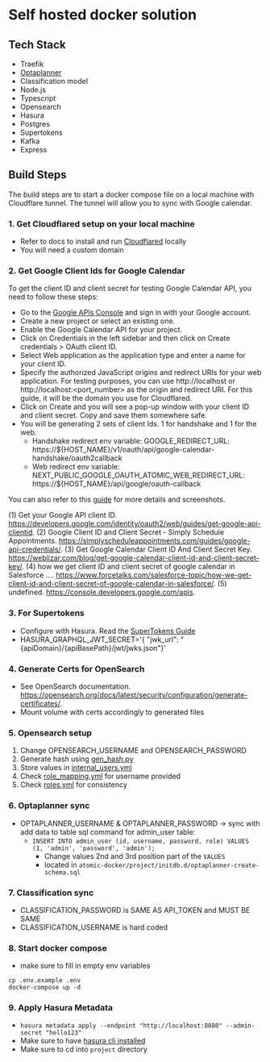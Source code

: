 # Self hosted docker solution

## Tech Stack
- Traefik
- [Optaplanner](https://github.com/rush86999/atomic-scheduler/tree/main/kotlin-quarkus)
- Classification model
- Node.js
- Typescript
- Opensearch
- Hasura
- Postgres
- Supertokens
- Kafka
- Express
  
## Build Steps

The build steps are to start a docker compose file on a local machine with Cloudflare tunnel. The tunnel will allow you to sync with Google calendar.

### 1. Get Cloudflared setup on your local machine
- Refer to docs to install and run [Cloudflared](https://developers.cloudflare.com/cloudflare-one/connections/connect-networks/install-and-setup/tunnel-guide/) locally
- You will need a custom domain

### 2. Get Google Client Ids for Google Calendar

To get the client ID and client secret for testing Google Calendar API, you need to follow these steps:

- Go to the [Google APIs Console](^1^) and sign in with your Google account.
- Create a new project or select an existing one.
- Enable the Google Calendar API for your project.
- Click on Credentials in the left sidebar and then click on Create credentials > OAuth client ID.
- Select Web application as the application type and enter a name for your client ID.
- Specify the authorized JavaScript origins and redirect URIs for your web application. For testing purposes, you can use http://localhost or http://localhost:<port_number> as the origin and redirect URI. For this guide, it will be the domain you use for Cloudflared.
- Click on Create and you will see a pop-up window with your client ID and client secret. Copy and save them somewhere safe.
- You will be generating 2 sets of client Ids. 1 for handshake and 1 for the web. 
  - Handshake redirect env variable: GOOGLE_REDIRECT_URL: https://${HOST_NAME}/v1/oauth/api/google-calendar-handshake/oauth2callback
  - Web redirect env variable: NEXT_PUBLIC_GOOGLE_OAUTH_ATOMIC_WEB_REDIRECT_URL: https://${HOST_NAME}/api/google/oauth-callback

You can also refer to this [guide](^3^) for more details and screenshots.

(1) Get your Google API client ID. https://developers.google.com/identity/oauth2/web/guides/get-google-api-clientid.
(2) Google Client ID and Client Secret - Simply Schedule Appointments. https://simplyscheduleappointments.com/guides/google-api-credentials/.
(3) Get Google Calendar Client ID And Client Secret Key. https://weblizar.com/blog/get-google-calendar-client-id-and-client-secret-key/.
(4) how we get client ID and client secret of google calendar in Salesforce .... https://www.forcetalks.com/salesforce-topic/how-we-get-client-id-and-client-secret-of-google-calendar-in-salesforce/.
(5) undefined. https://console.developers.google.com/apis.


### 3. For Supertokens
- Configure with Hasura. Read the [SuperTokens Guide](https://supertokens.com/docs/thirdpartyemailpassword/hasura-integration/with-jwt#)
- HASURA_GRAPHQL_JWT_SECRET='{ "jwk_url": "{apiDomain}/{apiBasePath}/jwt/jwks.json"}'

### 4. Generate Certs for OpenSearch

- See OpenSearch documentation. https://opensearch.org/docs/latest/security/configuration/generate-certificates/.
- Mount volume with certs accordingly to generated files

### 5. Opensearch setup

1. Change OPENSEARCH_USERNAME and OPENSEARCH_PASSWORD
2. Generate hash using [gen_hash.py](./project/opensearch/gen_hash.py)
3. Store values in [internal_users.yml](./project/opensearch/config/internal_users.yml)
4. Check [role_mapping.yml](./project/opensearch/config/roles_mapping.yml) for username provided
5. Check [roles.yml](./project/opensearch/config/roles.yml) for consistency

### 6. Optaplanner sync
- OPTAPLANNER_USERNAME & OPTAPLANNER_PASSWORD -> sync with add data to table sql command for admin_user table:
  - ```INSERT INTO admin_user (id, username, password, role) VALUES (1, 'admin', 'password', 'admin');```
    - Change values 2nd and 3rd position part of the ```VALUES``` 
    - located in ```atomic-docker/project/initdb.d/optaplanner-create-schema.sql```

### 7. Classification sync
- CLASSIFICATION_PASSWORD is SAME AS API_TOKEN and MUST BE SAME
- CLASSIFICATION_USERNAME is hard coded
### 8. Start docker compose
- make sure to fill in empty env variables

```
cp .env.example .env
docker-compose up -d
```

### 9. Apply Hasura Metadata
- ```hasura metadata apply --endpoint "http://localhost:8080" --admin-secret "hello123"```
- Make sure to have [hasura cli installed](https://hasura.io/docs/latest/hasura-cli/install-hasura-cli/)
- Make sure to cd into ```project``` directory 



